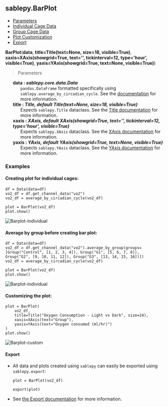 ## sablepy.BarPlot

- [Parameters](#barplot)
- [Individual Cage Data](#creating-plot-for-individual-cages)
- [Group Cage Data](#average-by-group-before-creating-bar-plot)
- [Plot Customization](#customizing-the-plot)
- [Export](#export)

<strong id='barplot'>BarPlot</strong>(<b>data</b>, <b>title=Title(text=None, size=18, visible=True)</b>, <b>xaxis=XAxis(showgrid=True, text='', tickinterval=12, type='hour', visible=True)</b>, <b>yaxis=YAxis(showgrid=True, text=None, visible=True)</b>)

> Parameters

<ul style='list-style: none'>
    <li>
        <b>data : <i>sablepy.core.data.Data</i></b>
        <ul style='list-style: none'>
            <li><code>pandas.DataFrame</code> formatted specifically using <code>sablepy.average_by_circadian_cycle</code>. See the <a href="../docs/math.md">documentation</a> for more information.</li>
        </ul>
    </li>
    <li>
        <b>title : <i>Title, default Title(text=None, size=18, visible=True)</i></b>
        <ul style='list-style: none'>
            <li>Expects <code>sablepy.Title</code> dataclass. See the <a href="../docs/dataclasses.md">Title documentation</a> for more information.</li>
        </ul>
    </li>
    <li>
        <b>xaxis : <i>XAxis, default XAxis(showgrid=True, text='', tickinterval=12, type='hour', visible=True)</i></b>
        <ul style='list-style: none'>
            <li>Expects <code>sablepy.XAxis</code> dataclass. See the <a href="../docs/dataclasses.md">XAxis documentation</a> for more information.</li>
        </ul>
    </li>
    <li>
        <b>yaxis : <i>YAxis, default YAxis(showgrid=True, text=None, visible=True)</i></b>
        <ul style='list-style: none'>
            <li>Expects <code>sablepy.YAxis</code> dataclass. See the <a href="../docs/dataclasses.md">YAxis documentation</a> for more information.</li>
        </ul>
    </li>
</ul>

### Examples

#### Creating plot for individual cages:

```
df = Data(data=df)
vo2_df = df.get_channel_data("vo2")
vo2_df = average_by_circadian_cycle(vo2_df)

plot = BarPlot(vo2_df)
plot.show()
```

![Barplot-individual](../images/barplot/barplot-individual.png)

#### Average by group before creating bar plot:

```
df = Data(data=df)
vo2_df = df.get_channel_data("vo2").average_by_group(groups=[Group("Control", [1, 2, 3, 4]), Group("G1", [5, 6, 7, 8]), Group("G2", [9, 10, 11, 12]), Group("G3", [13, 14, 15, 16])])
vo2_df = average_by_circadian_cycle(vo2_df)

plot = BarPlot(vo2_df)
plot.show()
```

![Barplot-individual](../images/barplot/barplot-group.png)

#### Customizing the plot:

```
plot = BarPlot(
    vo2_df,
    title=Title("Oxygen Consumption - Light vs Dark", size=24),
    xaxis=XAxis(text="Group"),
    yaxis=YAxis(text="Oxygen consumed (ml/hr)")
)
plot.show()
```

![Barplot-custom](../images/barplot/barplot-custom.png)

#### Export

- All data and plots created using `sablepy` can easily be exported using `sablepy.export`:

  ```
  plot = BarPlot(vo2_df)

  export(plot)
  ```

- See [the Export documentation](./export.md) for more information.
